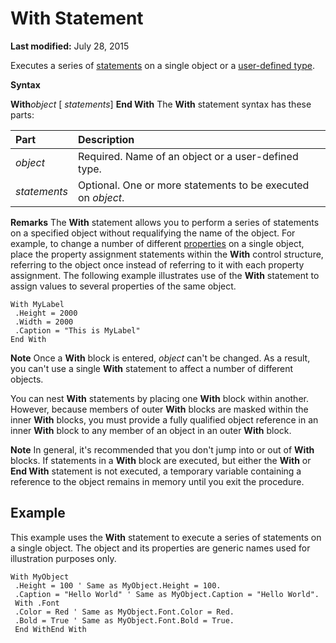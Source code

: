 
# With Statement

 **Last modified:** July 28, 2015

Executes a series of  [statements](b8bdf64f-5920-1ae9-16d0-b26d09524a30.md) on a single object or a [user-defined type](b8bdf64f-5920-1ae9-16d0-b26d09524a30.md).

 **Syntax**

 **With**_object_
[ _statements_]
 **End With**
The  **With** statement syntax has these parts:


|**Part**|**Description**|
|:-----|:-----|
| _object_|Required. Name of an object or a user-defined type.|
| _statements_|Optional. One or more statements to be executed on  _object_.|
 **Remarks**
The  **With** statement allows you to perform a series of statements on a specified object without requalifying the name of the object. For example, to change a number of different [properties](b8bdf64f-5920-1ae9-16d0-b26d09524a30.md) on a single object, place the property assignment statements within the **With** control structure, referring to the object once instead of referring to it with each property assignment. The following example illustrates use of the **With** statement to assign values to several properties of the same object.



```
With MyLabel 
 .Height = 2000 
 .Width = 2000 
 .Caption = "This is MyLabel" 
End With 

```


 **Note**  Once a  **With** block is entered, _object_ can't be changed. As a result, you can't use a single **With** statement to affect a number of different objects.

You can nest  **With** statements by placing one **With** block within another. However, because members of outer **With** blocks are masked within the inner **With** blocks, you must provide a fully qualified object reference in an inner **With** block to any member of an object in an outer **With** block.

 **Note**  In general, it's recommended that you don't jump into or out of  **With** blocks. If statements in a **With** block are executed, but either the **With** or **End With** statement is not executed, a temporary variable containing a reference to the object remains in memory until you exit the procedure.


## Example

This example uses the  **With** statement to execute a series of statements on a single object. The object and its properties are generic names used for illustration purposes only.


```
With MyObject 
 .Height = 100 ' Same as MyObject.Height = 100. 
 .Caption = "Hello World" ' Same as MyObject.Caption = "Hello World". 
 With .Font 
 .Color = Red ' Same as MyObject.Font.Color = Red. 
 .Bold = True ' Same as MyObject.Font.Bold = True. 
 End WithEnd With
```

